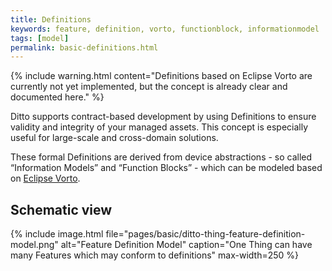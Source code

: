 ```yaml
---
title: Definitions
keywords: feature, definition, vorto, functionblock, informationmodel
tags: [model]
permalink: basic-definitions.html
---
```


{% include warning.html content="Definitions based on Eclipse Vorto are currently not yet implemented, but the concept is already clear and documented here." %}

Ditto supports contract-based development by using Definitions to ensure validity and integrity of your managed assets. This concept is especially useful for large-scale and cross-domain solutions.

These formal Definitions are derived from device abstractions - so called “Information Models” and “Function Blocks” - which can be modeled based on [Eclipse Vorto](http://www.eclipse.org/vorto/). 

## Schematic view

{% include image.html file="pages/basic/ditto-thing-feature-definition-model.png" alt="Feature Definition Model" caption="One Thing can have many Features which may conform to definitions" max-width=250 %}

